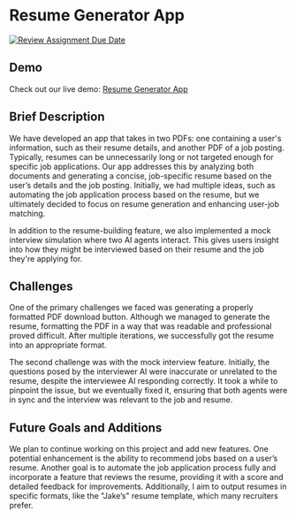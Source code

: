 # Resume Generator App

[![Review Assignment Due Date](https://classroom.github.com/assets/deadline-readme-button-22041afd0340ce965d47ae6ef1cefeee28c7c493a6346c4f15d667ab976d596c.svg)](https://classroom.github.com/a/xRZXc6ot)

## Demo
Check out our live demo: [Resume Generator App](https://job-app-ai.onrender.com/)

## Brief Description
We have developed an app that takes in two PDFs: one containing a user's information, such as their resume details, and another PDF of a job posting. Typically, resumes can be unnecessarily long or not targeted enough for specific job applications. Our app addresses this by analyzing both documents and generating a concise, job-specific resume based on the user’s details and the job posting. Initially, we had multiple ideas, such as automating the job application process based on the resume, but we ultimately decided to focus on resume generation and enhancing user-job matching.

In addition to the resume-building feature, we also implemented a mock interview simulation where two AI agents interact. This gives users insight into how they might be interviewed based on their resume and the job they're applying for.

## Challenges
One of the primary challenges we faced was generating a properly formatted PDF download button. Although we managed to generate the resume, formatting the PDF in a way that was readable and professional proved difficult. After multiple iterations, we successfully got the resume into an appropriate format.

The second challenge was with the mock interview feature. Initially, the questions posed by the interviewer AI were inaccurate or unrelated to the resume, despite the interviewee AI responding correctly. It took a while to pinpoint the issue, but we eventually fixed it, ensuring that both agents were in sync and the interview was relevant to the job and resume.

## Future Goals and Additions
We plan to continue working on this project and add new features. One potential enhancement is the ability to recommend jobs based on a user’s resume. Another goal is to automate the job application process fully and incorporate a feature that reviews the resume, providing it with a score and detailed feedback for improvements. Additionally, I aim to output resumes in specific formats, like the "Jake’s" resume template, which many recruiters prefer.